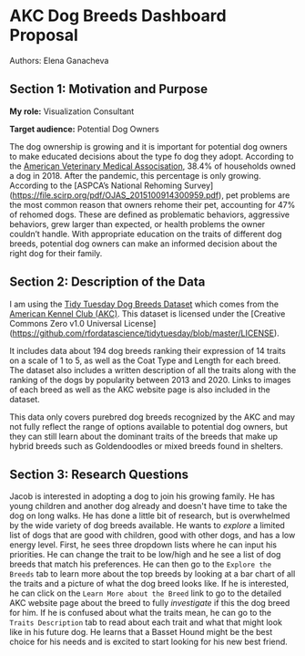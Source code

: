 # AKC Dog Breeds Dashboard Proposal

Authors: Elena Ganacheva

## Section 1: Motivation and Purpose

**My role:** Visualization Consultant

**Target audience:** Potential Dog Owners

The dog ownership is growing and it is important for potential dog owners to make educated decisions about the type fo dog they adopt. According to the [American Veterinary Medical Associsation](https://www.avma.org/resources-tools/reports-statistics/us-pet-ownership-statistics), 38.4% of households owned a dog in 2018. After the pandemic, this percentage is only growing. According to the [ASPCA’s National Rehoming Survey] (https://file.scirp.org/pdf/OJAS_2015100914300959.pdf), pet problems are the most common reason that owners rehome their pet, accounting for 47% of rehomed dogs. These are defined as problematic behaviors, aggressive behaviors, grew larger than expected, or health problems the owner couldn’t handle. With appropriate education on the traits of different dog breeds, potential dog owners can make an informed decision about the right dog for their family.

## Section 2: Description of the Data

I am using the [Tidy Tuesday Dog Breeds Dataset](https://github.com/rfordatascience/tidytuesday/tree/master/data/2022/2022-02-01) which comes from the [American Kennel Club (AKC)](https://www.akc.org/). This dataset is licensed under the [Creative Commons Zero v1.0 Universal License] (https://github.com/rfordatascience/tidytuesday/blob/master/LICENSE).

It includes data about 194 dog breeds ranking their expression of 14 traits on a scale of 1 to 5, as well as the Coat Type and Length for each breed. The dataset also includes a written description of all the traits along with the ranking of the dogs by popularity between 2013 and 2020. Links to images of each breed as well as the AKC website page is also included in the dataset. 

This data only covers purebred dog breeds recognized by the AKC and may not fully reflect the range of options available to potential dog owners, but they can still learn about the dominant traits of the breeds that make up hybrid breeds such as Goldendoodles or mixed breeds found in shelters.

## Section 3: Research Questions

Jacob is interested in adopting a dog to join his growing family. He has young children and another dog already and doesn't have time to take the dog on long walks. He has done a little bit of research, but is overwhelmed by the wide variety of dog breeds available. He wants to _explore_ a limited list of dogs that are good with children, good with other dogs, and has a low energy level. First, he sees three dropdown lists where he can input his priorities. He can change the trait to be low/high and he see a list of dog breeds that match his preferences. He can then go to the `Explore the Breeds` tab to learn more about the top breeds by looking at a bar chart of all the traits and a picture of what the dog breed looks like. If he is interested, he can click on the `Learn More about the Breed` link to go to the detailed AKC website page about the breed to fully _investigate_ if this the dog breed for him. If he is confused about what the traits mean, he can go to the `Traits Description` tab to read about each trait and what that might look like in his future dog. He learns that a Basset Hound might be the best choice for his needs and is excited to start looking for his new best friend. 
